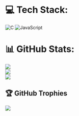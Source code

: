 
# 💻 Tech Stack:
![C](https://img.shields.io/badge/c-%2300599C.svg?style=for-the-badge&logo=c&logoColor=white) ![JavaScript](https://img.shields.io/badge/javascript-%23323330.svg?style=for-the-badge&logo=javascript&logoColor=%23F7DF1E)
# 📊 GitHub Stats:
![](https://github-readme-stats.vercel.app/api?username=rukiyeaydin&theme=dark&hide_border=false&include_all_commits=false&count_private=false)<br/>
![](https://github-readme-streak-stats.herokuapp.com/?user=rukiyeaydin&theme=dark&hide_border=false)<br/>
![](https://github-readme-stats.vercel.app/api/top-langs/?username=rukiyeaydin&theme=dark&hide_border=false&include_all_commits=false&count_private=false&layout=compact)

## 🏆 GitHub Trophies
![](https://github-profile-trophy.vercel.app/?username=rukiyeaydin&theme=tokyonight&no-frame=false&no-bg=true&margin-w=4)

<!-- Proudly created with GPRM ( https://gprm.itsvg.in ) -->

